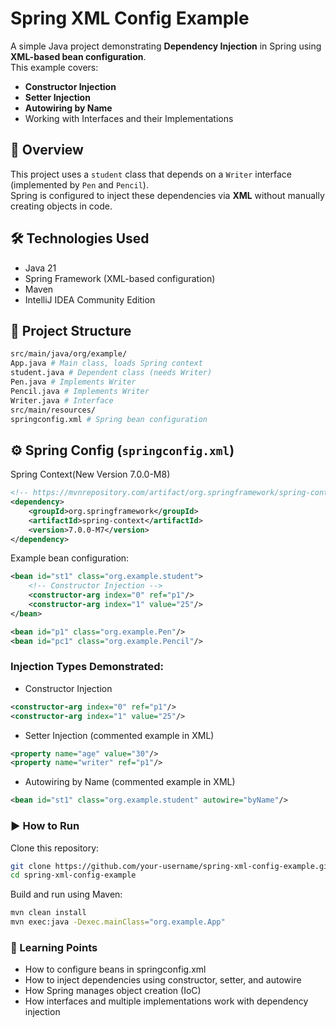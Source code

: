 # Spring XML Config Example

A simple Java project demonstrating **Dependency Injection** in Spring using **XML-based bean configuration**.  
This example covers:

- **Constructor Injection**
- **Setter Injection**
- **Autowiring by Name**
- Working with Interfaces and their Implementations

## 📌 Overview

This project uses a `student` class that depends on a `Writer` interface (implemented by `Pen` and `Pencil`).  
Spring is configured to inject these dependencies via **XML** without manually creating objects in code.

## 🛠 Technologies Used
- Java 21
- Spring Framework (XML-based configuration)
- Maven
- IntelliJ IDEA Community Edition

## 📂 Project Structure
```bash
src/main/java/org/example/
App.java # Main class, loads Spring context
student.java # Dependent class (needs Writer)
Pen.java # Implements Writer
Pencil.java # Implements Writer
Writer.java # Interface
src/main/resources/
springconfig.xml # Spring bean configuration
```
## ⚙️ Spring Config (`springconfig.xml`)
Spring Context(New Version	7.0.0-M8)
```xml
<!-- https://mvnrepository.com/artifact/org.springframework/spring-context -->
<dependency>
    <groupId>org.springframework</groupId>
    <artifactId>spring-context</artifactId>
    <version>7.0.0-M7</version>
</dependency>
```
Example bean configuration:
```xml
<bean id="st1" class="org.example.student">
    <!-- Constructor Injection -->
    <constructor-arg index="0" ref="p1"/>
    <constructor-arg index="1" value="25"/>
</bean>

<bean id="p1" class="org.example.Pen"/>
<bean id="pc1" class="org.example.Pencil"/>
```
### Injection Types Demonstrated:
- Constructor Injection
```xml
<constructor-arg index="0" ref="p1"/>
<constructor-arg index="1" value="25"/>
```
- Setter Injection (commented example in XML)
```xml
<property name="age" value="30"/>
<property name="writer" ref="p1"/>
```
- Autowiring by Name (commented example in XML)
```xml
<bean id="st1" class="org.example.student" autowire="byName"/>
```
### ▶️ How to Run
Clone this repository:
```bash
git clone https://github.com/your-username/spring-xml-config-example.git
cd spring-xml-config-example
```
Build and run using Maven:
```bash
mvn clean install
mvn exec:java -Dexec.mainClass="org.example.App"
```
### 📖 Learning Points
- How to configure beans in springconfig.xml
- How to inject dependencies using constructor, setter, and autowire
- How Spring manages object creation (IoC)
- How interfaces and multiple implementations work with dependency injection
